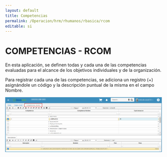 ```yaml
---
layout: default
title: Competencias
permalink: /Operacion/hrm/rhumanos/rbasica/rcom
editable: si
---
```


# COMPETENCIAS - RCOM  

En esta aplicación, se definen todas y cada una de las competencias evaluadas para el alcance de los objetivos individuales y de la organización.  

Para registrar cada una de las competencias, se adiciona un registro (+) asignándole un código y la descripción puntual de la misma en el campo Nombre.  

![](rcom.png)  


